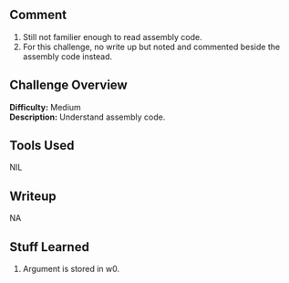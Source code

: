 ## Comment  
1. Still not familier enough to read assembly code.  
2. For this challenge, no write up but noted and commented beside the assembly code instead.  

## Challenge Overview  
**Difficulty:** Medium  
**Description:** Understand assembly code.  
## Tools Used  
NIL  

## Writeup  
NA  
## Stuff Learned  
1. Argument is stored in w0.  


